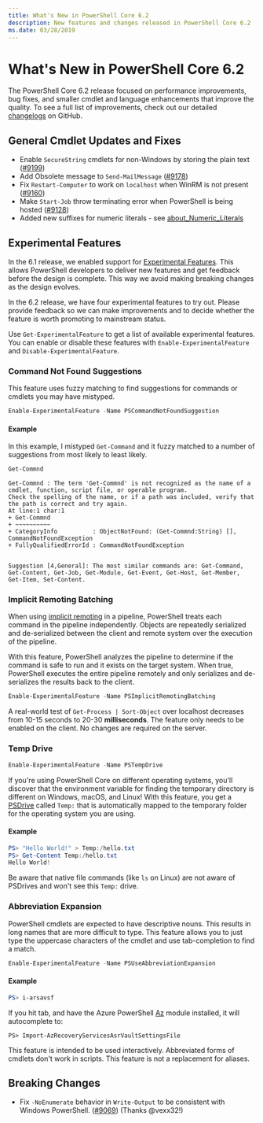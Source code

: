 ```yaml
---
title: What's New in PowerShell Core 6.2
description: New features and changes released in PowerShell Core 6.2
ms.date: 03/28/2019
---
```


# What's New in PowerShell Core 6.2

The PowerShell Core 6.2 release focused on performance improvements, bug fixes, and smaller cmdlet
and language enhancements that improve the quality. To see a full list of improvements, check out
our detailed [changelogs](https://github.com/PowerShell/PowerShell/releases) on GitHub.

## General Cmdlet Updates and Fixes

- Enable `SecureString` cmdlets for non-Windows by storing the plain text ([#9199][])
- Add Obsolete message to `Send-MailMessage` ([#9178][])
- Fix `Restart-Computer` to work on `localhost` when WinRM is not present ([#9160][])
- Make `Start-Job` throw terminating error when PowerShell is being hosted ([#9128][])
- Added new suffixes for numeric literals - see [about_Numeric_Literals][]

## Experimental Features

In the 6.1 release, we enabled support for [Experimental Features][]. This allows PowerShell
developers to deliver new features and get feedback before the design is complete. This way we avoid
making breaking changes as the design evolves.

In the 6.2 release, we have four experimental features to try out. Please provide feedback so we can
make improvements and to decide whether the feature is worth promoting to mainstream status.

Use `Get-ExperimentalFeature` to get a list of available experimental features. You can enable
or disable these features with `Enable-ExperimentalFeature` and `Disable-ExperimentalFeature`.

### Command Not Found Suggestions

This feature uses fuzzy matching to find suggestions for commands or cmdlets you may have mistyped.

```powershell
Enable-ExperimentalFeature -Name PSCommandNotFoundSuggestion
```

#### Example

In this example, I mistyped `Get-Command` and it fuzzy matched to a number of suggestions from most
likely to least likely.

```powershell
Get-Commnd
```

```Output
Get-Commnd : The term 'Get-Commnd' is not recognized as the name of a cmdlet, function, script file, or operable program.
Check the spelling of the name, or if a path was included, verify that the path is correct and try again.
At line:1 char:1
+ Get-Commnd
+ ~~~~~~~~~~
+ CategoryInfo          : ObjectNotFound: (Get-Commnd:String) [], CommandNotFoundException
+ FullyQualifiedErrorId : CommandNotFoundException


Suggestion [4,General]: The most similar commands are: Get-Command, Get-Content, Get-Job, Get-Module, Get-Event, Get-Host, Get-Member, Get-Item, Set-Content.
```

### Implicit Remoting Batching

When using [implicit remoting](https://devblogs.microsoft.com/scripting/remoting-the-implicit-way/)
in a pipeline, PowerShell treats each command in the pipeline independently. Objects are repeatedly
serialized and de-serialized between the client and remote system over the execution of the
pipeline.

With this feature, PowerShell analyzes the pipeline to determine if the command is safe to run and
it exists on the target system. When true, PowerShell executes the entire pipeline remotely and only
serializes and de-serializes the results back to the client.

```powershell
Enable-ExperimentalFeature -Name PSImplicitRemotingBatching
```

A real-world test of `Get-Process | Sort-Object` over localhost decreases from 10-15 seconds to
20-30 **milliseconds**. The feature only needs to be enabled on the client. No changes are required
on the server.

### Temp Drive

```powershell
Enable-ExperimentalFeature -Name PSTempDrive
```

If you're using PowerShell Core on different operating systems, you'll discover that the environment
variable for finding the temporary directory is different on Windows, macOS, and Linux! With this
feature, you get a [PSDrive][] called `Temp:` that is automatically mapped to the temporary
folder for the operating system you are using.

#### Example

```powershell
PS> "Hello World!" > Temp:/hello.txt
PS> Get-Content Temp:/hello.txt
Hello World!
```

Be aware that native file commands (like `ls` on Linux) are not aware of PSDrives and won't see this
`Temp:` drive.

### Abbreviation Expansion

PowerShell cmdlets are expected to have descriptive nouns. This results in long names that are more
difficult to type. This feature allows you to just type the uppercase characters of the cmdlet and
use tab-completion to find a match.

```powershell
Enable-ExperimentalFeature -Name PSUseAbbreviationExpansion
```

#### Example

```powershell
PS> i-arsavsf
```

If you hit tab, and have the Azure PowerShell [Az](https://www.powershellgallery.com/packages/Az)
module installed, it will autocomplete to:

```Output
PS> Import-AzRecoveryServicesAsrVaultSettingsFile
```

This feature is intended to be used interactively. Abbreviated forms of cmdlets don't work in
scripts. This feature is not a replacement for aliases.

## Breaking Changes

- Fix `-NoEnumerate` behavior in `Write-Output` to be consistent with Windows PowerShell. ([#9069][])
  (Thanks @vexx32!)

<!-- Link references -->
[#9069]: https://github.com/PowerShell/PowerShell/pull/9069
[#9128]: https://github.com/PowerShell/PowerShell/pull/9128
[#9160]: https://github.com/PowerShell/PowerShell/pull/9160
[#9178]: https://github.com/PowerShell/PowerShell/pull/9178
[#9199]: https://github.com/PowerShell/PowerShell/pull/9199
[about_Numeric_Literals]: /powershell/module/Microsoft.PowerShell.Core/About/about_numeric_literals
[Experimental Features]: /powershell/module/Microsoft.PowerShell.Core/About/about_Experimental_Features
[PSDrive]: /powershell/module/microsoft.powershell.management/new-psdrive
